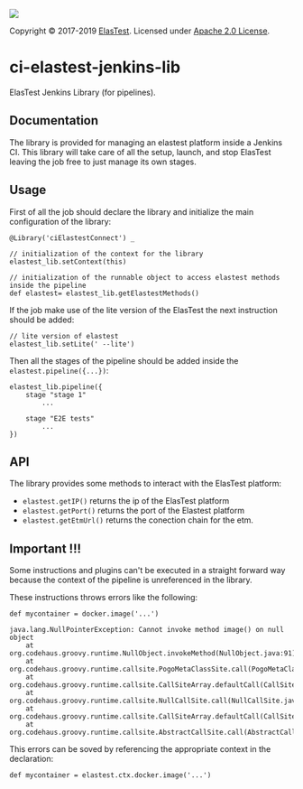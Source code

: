 [![][ElasTest Logo]][ElasTest]

Copyright © 2017-2019 [ElasTest]. Licensed under [Apache 2.0 License].

ci-elastest-jenkins-lib
==============================

ElasTest Jenkins Library (for pipelines).

Documentation
-----------------

The library is provided for managing an elastest platform inside a Jenkins CI. This library will take care of all the 
setup, launch, and stop ElasTest leaving the job free to just manage its own stages.


Usage
-----------------

First of all the job should declare the library and initialize the main configuration of the library:

```
@Library('ciElastestConnect') _

// initialization of the context for the library
elastest_lib.setContext(this)

// initialization of the runnable object to access elastest methods inside the pipeline
def elastest= elastest_lib.getElastestMethods()

```

If the job make use of the lite version of the ElasTest the next instruction should be added:
```
// lite version of elastest
elastest_lib.setLite(' --lite') 
```

Then all the stages of the pipeline should be added inside the `elastest.pipeline({...})`:
```
elastest_lib.pipeline({
	stage "stage 1"
		...
		
	stage "E2E tests"
		...
})
```

API
----------------

The library provides some methods to interact with the ElasTest platform:
* `elastest.getIP()` returns the ip of the ElasTest platform
* `elastest.getPort()` returns the port of the Elastest platform
* `elastest.getEtmUrl()` returns the conection chain for the etm.


Important !!!
----------------
Some instructions and plugins can't be executed in a straight forward way because the context of the pipeline
is unreferenced in the library. 

These instructions throws errors like the following:
```
def mycontainer = docker.image('...')

java.lang.NullPointerException: Cannot invoke method image() on null object
	at org.codehaus.groovy.runtime.NullObject.invokeMethod(NullObject.java:91)
	at org.codehaus.groovy.runtime.callsite.PogoMetaClassSite.call(PogoMetaClassSite.java:48)
	at org.codehaus.groovy.runtime.callsite.CallSiteArray.defaultCall(CallSiteArray.java:48)
	at org.codehaus.groovy.runtime.callsite.NullCallSite.call(NullCallSite.java:35)
	at org.codehaus.groovy.runtime.callsite.CallSiteArray.defaultCall(CallSiteArray.java:48)
	at org.codehaus.groovy.runtime.callsite.AbstractCallSite.call(AbstractCallSite.java:113)
```

This errors can be soved by referencing the appropriate context in the declaration:
```
def mycontainer = elastest.ctx.docker.image('...')
```



[Apache 2.0 License]: http://www.apache.org/licenses/LICENSE-2.0
[ElasTest]: http://elastest.io/
[ElasTest Logo]: http://elastest.io/images/logos_elastest/elastest-logo-gray-small.png
[ElasTest Twitter]: https://twitter.com/elastestio
[GitHub ElasTest Group]: https://github.com/elastest
